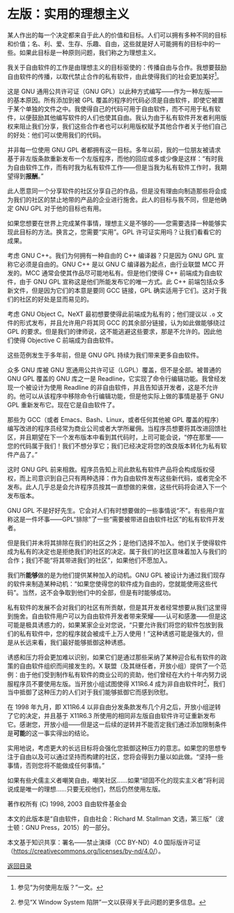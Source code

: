 # 左版：实用的理想主义

某人作出的每一个决定都来自于此人的价值和目标。人们可以拥有多种不同的目标和价值；名、利、爱、生存、乐趣、自由，这些就是好人可能拥有的目标中的一些。如果此目标是一种原则问题，我们称之为理想主义。

我关于自由软件的工作是由理想主义的目标驱使的：传播自由与合作。我想要鼓励自由软件的传播，以取代禁止合作的私有软件，由此使得我们的社会更加美好[^1]。

这是 GNU 通用公共许可证（GNU GPL）以此种方式编写——作为一种左版——的基本原因。所有添加到被 GPL 覆盖的程序的代码必须是自由软件，即使它被置于某个单独的文件之中。我使得自己的代码可用于自由软件，而不可用于私有软件，以便鼓励其他编写软件的人们也使其自由。我认为由于私有软件开发者利用版权来阻止我们分享，我们这些合作者也可以利用版权赋予其他合作者关于他们自己的好处：他们可以使用我们的代码。

并非每一位使用 GNU GPL 者都拥有这一目标。多年以前，我的一位朋友被请求基于非左版条款重新发布一个左版程序，而他的回应或多或少像是这样：“有时我为自由软件工作，而有时我为私有软件工作——但是当我为私有软件工作时，我期望得到**报酬**。”

此人愿意同一个分享软件的社区分享自己的作品，但是没有理由向制造那些将会成为我们的社区的禁止地带的产品的企业进行施舍。此人的目标与我不同，但是他确定 GNU GPL 对于他的目标也有用。

如果您想要在世界上完成某件事情，理想主义是不够的——您需要选择一种能够实现此目标的方法。换言之，您需要“实用”。GPL 许可证实用吗？让我们看看它的成果。

考虑 GNU C++。我们为何拥有一种自由的 C++ 编译器？只是因为 GNU GPL 宣称它必须是自由的。GNU C++ 是以 GNU C 编译器为起点，由行业联盟 MCC 开发的。MCC 通常会使其作品尽可能地私有。但是他们使得 C++ 前端成为自由软件，由于 GNU GPL 宣称这是他们所能发布它的唯一方式。此 C++ 前端包括众多新文件，但是因为它们的本意是要同 GCC 链接，GPL 确实适用于它们。这对于我们的社区的好处是显而易见的。

考虑 GNU Object C。NeXT 最初想要使得此前端成为私有的；他们提议以 `.o` 文件的形式发布，并且允许用户将其同 GCC 的其余部分链接，认为如此做能够绕过 GPL 的要求。但是我们的律师说，这不能逃避这些要求，那是不允许的。因此他们使得 Objective C 前端成为自由软件。

这些范例发生于多年前，但是 GNU GPL 持续为我们带来更多自由软件。

众多 GNU 库被 GNU 宽通用公共许可证（LGPL）覆盖，但不是全部。被普通的 GNU GPL 覆盖的 GNU 库之一是 Readline，它实现了命令行编辑功能。我曾经发现一个被设计为使用 Readline 的非自由软件，并且告知该开发者，这是不允许的。他可以从该程序中移除命令行编辑功能，但是他实际上做的事情是基于 GNU GPL 重新发布它。现在它是自由软件了。

那些为 GCC（或者 Emacs、Bash、Linux，或者任何其他被 GPL 覆盖的程序）编写改进的程序员经常为商业公司或者大学所雇佣。当程序员想要将其改进回馈社区，并且期望在下一个发布版本中看到其代码时，上司可能会说，“停在那里——您的代码属于我们！我们不想分享它；我们已经决定将您的改良版本转化为私有软件产品了。”

这时 GNU GPL 前来相救。程序员告知上司此款私有软件产品将会构成版权侵权，而上司意识到自己只有两种选择：作为自由软件发布这些新代码，或者完全不发布。此人几乎总是会允许程序员按其一直想做的来做，这些代码将会进入下一个发布版本。

GNU GPL 不是好好先生。它会对人们有时想要做的一些事情说“不”。有些用户宣称这是一件坏事——GPL“排除”了一些“需要被带进自由软件社区”的私有软件开发者。

但是我们并未将其排除在我们的社区之外；是他们选择不加入。他们关于使得软件成为私有的决定也是拒绝我们的社区的决定。属于我们的社区意味着加入与我们的合作；我们不能“将其带进我们的社区”，如果他们不愿加入。

我们所**能够**做的是为他们提供某种加入的动机。GNU GPL 被设计为通过我们现存的软件来制造某种动机：“如果您使得您的软件成为自由的，您就能使用这些代码”。当然，这不会争取到他们中的全部，但是有时能够成功。 

私有软件的发展不会对我们的社区有所贡献，但是其开发者经常想要从我们这里得到施舍。自由软件用户可以为自由软件开发者带来荣耀——认可和感激——但是这可能是极具诱惑力的，如果某家企业对您说，“只要允许我们将您的软件包放到我们的私有软件中，您的程序就会被成千上万人使用！”这种诱惑可能是强大的，但是从长远来看，我们最好能够抵御这种诱惑。

诱惑和压力将会更加难以识别，如果它们是通过那些采纳了某种迎合私有软件的政策的自由软件组织而间接发生的。X 联盟（及其继任者，开放小组）提供了一个范例：由于他们受到制作私有软件的商业公司的资助，他们曾经在大约十年内努力说服程序员不要使用左版。当开放小组试图使得 X11R6.4 成为非自由软件时[^2]，我们当中抵御了这种压力的人们对于我们能够抵御它而感到欣慰。

在 1998 年九月，即 X11R6.4 以非自由分发条款发布几个月之后，开放小组逆转了它的决定，并且基于 X11R6.3 所使用的相同非左版自由软件许可证重新发布它。感谢您，开放小组——但是这一后续的逆转并不能否定我们通过添加限制条件是**可能**的这一事实得出的结论。

实用地说，考虑更大的长远目标将会强化您抵御这种压力的意志。如果您的思想专注于自由以及可以通过坚持而构建的社区，您将会得到力量以如此做。“坚持一些事情，否则您将不能做成任何事情。”

如果有些犬儒主义者嘲笑自由，嘲笑社区……如果“顽固不化的现实主义者”将利润说成是唯一的理想……只要无视他们，然后仍然使用左版。

[^1]: 参见“为何使用左版？”一文。

[^2]: 参见“X Window System 陷阱”一文以获得关于此问题的更多信息。

著作权所有 (C) 1998, 2003 自由软件基金会

本文的此版本是“自由软件，自由社会：Richard M. Stallman 文选，第三版”（波士顿：GNU Press，2015）的一部分。

本文基于知识共享：署名——禁止演绎（CC BY-ND）4.0 国际版许可证（<https://creativecommons.org/licenses/by-nd/4.0/>）。

[返回目录](00_index.html)

